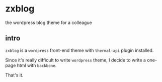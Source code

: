 zxblog
======

the wordpress blog theme for a colleague

intro
------

`zxblog` is a `wordpress` front-end theme with `thermal-api` plugin installed.

Since it's really difficult to write `wordpress` theme, I decide to write a one-page html with `backbone`.

That's it.

